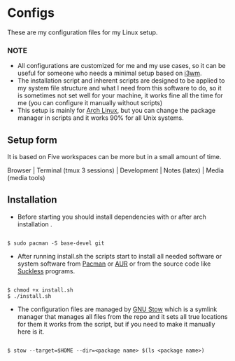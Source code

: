# Configs
These are my configuration files for my Linux setup.
### NOTE
* All configurations are customized for me and my use cases, so it can be useful for someone who needs a minimal setup based on [i3wm](https://i3wm.org/). 
* The installation script and inherent scripts are designed to be applied to my system file structure and what I need from this software to do, so it is sometimes not set well for your machine, it works fine all the time for me (you can configure it manually without scripts)
* This setup is mainly for [Arch Linux](https://archlinux.org/), but you can change the package manager in scripts and it works 90% for all Unix systems.
## Setup form
It is based on Five workspaces can be more but in a small amount of time.

Browser | Terminal (tmux 3 sessions) | Development | Notes (latex) | Media (media tools)
## Installation
* Before starting you should install dependencies with or after arch installation .
```console

$ sudo pacman -S base-devel git 

```
* After running install.sh the scripts start to install all needed software or system software from [Pacman](https://wiki.archlinux.org/title/Pacman) or [AUR](https://wiki.archlinux.org/title/Arch_User_Repository) or from the source code like [Suckless](https://suckless.org/) programs.
```console

$ chmod +x install.sh
$ ./install.sh

```
* The configuration files are managed by [GNU Stow](https://www.gnu.org/software/stow/) which is a symlink manager that manages all files from the repo and it sets all true locations for them it works from the script, but if you need to make it manually here is it.
```console

$ stow --target=$HOME --dir=<package name> $(ls <package name>)

```
